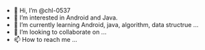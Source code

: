 - 👋 Hi, I’m @chl-0537
- 👀 I’m interested in Android and Java.
- 🌱 I’m currently learning Android, java, algorithm, data structrue ...
- 💞️ I’m looking to collaborate on ...
- 📫 How to reach me ...

<!---
chl-0537/chl-0537 is a ✨ special ✨ repository because its `README.md` (this file) appears on your GitHub profile.
You can click the Preview link to take a look at your changes.
--->
